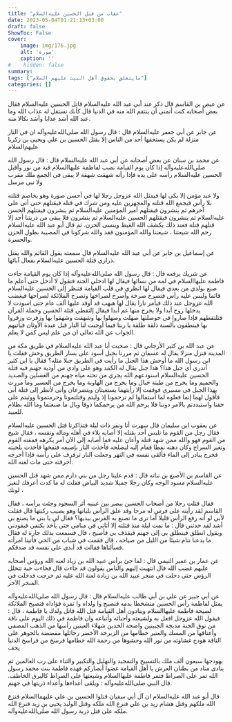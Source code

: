 ```yaml
---
title: "عقاب من قتل الحسين عليه‌السلام"
date: 2023-05-04T01:21:13+03:00
draft: false
ShowToc: False
cover:
    image: img/176.jpg
    alt: 'صورة'
    caption: ''
#    hidden: false
summary: 
tags: ["مايتعلق بحقوق أهل البيت عليهم السلام"]
categories: []
---
```

عن عيص بن القاسم قال ذكر عند أبي
عبد الله عليه‌السلام قاتل الحسين عليه‌السلام فقال بعض أصحابه كنت أتمنى أن ينتقم
الله منه في الدنيا قال كأنك تستقل له عذاب الله وما عند الله أشد عذابا
وأشد نكالا منه.

عن جابر عن أبي
جعفر عليه‌السلام قال : قال رسول الله صلى‌الله‌عليه‌وآله ان في النار منزلة لم يكن يستحقها
أحد من الناس إلا بقتل الحسين بن علي ويحيى بن زكريا عليهم‌السلام

عن محمد بن سنان عن بعض
أصحابه عن أبي عبد الله عليه‌السلام قال : قال رسول الله صلى‌الله‌عليه‌وآله إذا كان يوم
القيامة نصب لفاطمة عليها‌السلام قبة من نور وأقبل الحسين عليه‌السلام رأسه
على يده فإذا رأته شهقت شهقة لا يبقى في الجمع ملك مقرب ولا نبي مرسل
 
ولا عبد مؤمن إلا بكى لها فيمثل الله عزوجل رجلا لها في أحسن صورة
وهو يخاصم قتلته بلا رأس فيجمع الله قتلته والمجهزين عليه ومن شرك
في قتله فيقتلهم حتى أتى على آخرهم ثم ينشرون فيقتلهم أمير المؤمنين عليه‌السلام
ثم ينشرون فيقتلهم الحسن عليه‌السلام ثم ينشرون فيقتلهم الحسين عليه‌السلام ثم ينشرون
فلا يبقى من ذريتنا أحد إلا قتلهم قتلة فعند ذلك يكشف الله الغيظ
وينسى الحزن. ثم قال أبو عبد الله عليه‌السلام رحم الله شيعتنا ، شيعتنا والله
المؤمنون فقد والله شركونا في المصيبة بطول الحزن والحسرة.

عن إسماعيل بن جابر عن أبي عبد الله عليه‌السلام قال
سمعته يقول القائم والله يقتل ذراري قتلة الحسين عليه‌السلام بفعال آبائها.

عن شريك يرفعه
قال : قال رسول الله صلى‌الله‌عليه‌وآله إذا كان يوم القيامة جاءت فاطمة عليها‌السلام في لمة
من نسائها فيقال لها ادخلي الجنة فتقول لا أدخل حتى أعلم ما صنع بولدي
من بعدي فيقال لها انظري في قلب القيامة فتنظر إلى الحسين عليه‌السلام قائما
وليس عليه رأس فتصرخ صرخة وأصرخ لصراخها وتصرخ الملائكة لصراخها
فيغضب الله عزوجل عند ذلك فيأمر نارا يقال لها هبهب قد أوقد عليها
ألف عام حتى اسودت لا يدخلها روح أبدا ولا يخرج منها غم أبدا فيقال
إلتقطي قتلة الحسين وحملة القرآن فتلتقطهم فإذا صاروا في حوصلتها صهلت
وصهلوا بها وشهقت وشهقوا بها وزفرت وزفروا بها فينطقون بألسنة ذلقة
طلقة يا ربنا فيما أوجبت لنا النار قبل عبدة الأوثان فيأتيهم الجواب عن
الله تعالى ان من علم ليس كمن لا يعلم.

عن عبد الله بن كثير الأرجاني قال : صحبت أبا عبد الله عليه‌السلام في
طريق مكة من المدينة فنزل منزلا يقال له عسفان ثم مررنا بجبل أسود
على يسار الطريق وحش فقلت يا ابن رسول الله ما أوحش هذا الجبل
ما رأيت في الطريق جبلا مثله؟ فقال يا ابن كثير أتدري أي جبل هذا؟
هذا جبل يقال له الكمد وهو على وادي من أودية جهنم فيه قتلة الحسين
عليه‌السلام استودعهم الله يجري من تحته مياه جهنم من الغسلين والصديد
والحميم وما يخرج من طينة خبال وما يخرج من الهاوية وما يخرج من
العسير وما مررت بهذا الجبل في مسيري فوقفت إلا رأيتهما يستغيثان
ويتضرعان وأني لأنظر إلى قتلة أبي فأقول لهما إنما فعلوه لما استمالوا
لم ترحمونا إذ وليتم وقتلتمونا وحرمتمونا ووثبتم على حقنا واستبددتم
بالامر دوننا فلا يرحم الله من يرحمكما ذوقا وبال ما صنعتما وما الله بظلام
للعبيد.

عن يعقوب
ابن سليمان قال سهرت أنا ونفر ذات ليلة فتذاكرنا قتل الحسين عليه‌السلام
فقال رجل من القوم ما تلبس أحد بقتله إلا أصابه بلاء في أهله وماله
ونفسه ، فقال شيخ من القوم فهو والله ممن شهد قتله وأعان عليه فما
أصابه إلى الآن أمر يكرهه فمقته القوم وتغير السراج وكان دهنه نفطا
فقام إليه ليصلحه فأخذت النار بإصبعه فنفخها فأخذت بلحيته فخرج
يبادر إلى الماء فألقى نفسه في النهر وجعلت النار ترفرف على رأسه فإذا
أخرجه أحرقته حتى مات لعنه الله.

عن القاسم بن الأصبغ بن نباته
قال : قدم علينا رجل من بني دارم ممن شهد قتل الحسين عليه‌السلام مسود الوجه
وكان رجلا جميلا شديد البياض فقلت له ما كدت أعرفك لتغير لونك ،
 
فقال قتلت رجلا من أصحاب الحسين يبصر بين عينيه أثر السجود وجئت
برأسه ، فقال القاسم لقد رأيته على فرس له مرحا وقد علق الرأس بلبانها
وهو يصيب ركبتها قال فقلت لأبي لو أنه رفع الرأس قليلا أما ترى
ما تصنع به الفرس بيديها؟ فقال لي يا بني ما يصنع بي أشد لقد حدثني
قال : ما نمت ليلة منذ قتلته إلا أتاني في منامي حتى يأخذ بكتفي فيقودني
ويقول انطلق فينطلق بي إلى جهنم فيقذف بي فأصيح ، قال فسمعت بذلك
جارة له فقال ما يدعنا ننام شيئا من الليل من صياحه ، قال فقمت في
شباب من الحي فأتينا امرأته فسألناها فقالت قد أبدى على نفسه قد
صدقكم.

عن عمار بن عمير التيمي قال : لما جئ برأس عبيد الله بن زياد لعنه الله
ورؤس أصحابه عليهم غضب الله قال انتهيت إليهم والناس يقولون قد
جاءت قال فجاءت حية تتخلل الرؤس حتى دخلت في منخر عبيد الله بن
زيادة لعنة الله عليه ثم خرجت فدخلت في المنخر الآخر.

عن أبي
جبير عن علي بن أبي طالب عليه‌السلام قال : قال رسول الله صلى‌الله‌عليه‌وآله يمثل لفاطمة
رأس الحسين متشخطا بدمه فتصيح وا ولداه وا ثمرة فؤاداه فتصيح الملائكة
لصيحة فاطمة عليها‌السلام وينادون أهل القيامة قتل الله قاتل ولدك يا فاطمة ،
قال : فيقول الله عزوجل افعل به ولشيعته وأحبائه وأتباعه وان فاطمة
في ذلك اليوم على ناقة من نوق الجنة مدبجة الجبينين واضحة الخدين شهلاء
العينين رأسها من الذهب المصفى وأعناقها من المسك والعنبر خطامها من
الزبرجد الأخضر رحائلها مفضضة بالجوهر على الناقة هودج غشاوته من
نور الله وحشوها من رحمة الله خطامها فرسخ من فراسخ الدنيا يحف
 
بهودجها سبعون ألف ملك بالتسبيح والتمجيد والتهليل والتكبير والثناء
على رب العالمين ثم ينادى مناد من بطنان العرش يا أهل القيامة غضوا
أبصاركم فهذه فاطمة بنت محمد رسول الله تمر على الصراط فتمر
فاطمة عليها‌السلام وشيعتها على الصراط كالبرق الخاطف.
قال النبي صلى‌الله‌عليه‌وآله : ويلقى أعداءها وأعداء ذريتها في جهنم.

قال أبو عبد الله عليه‌السلام
ان آل أبي سفيان قتلوا الحسين بن علي عليهما‌السلام فنزع الله ملكهم
وقتل هشام زيد بن علي فنزع الله ملكه وقتل الوليد يحيى بن زيد فنزع
الله ملكه على قتل ذرية رسول الله صلى‌الله‌عليه‌وآله.

